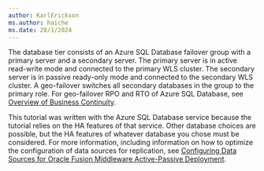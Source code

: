 ```yaml
---
author: KarlErickson
ms.author: haiche
ms.date: 28/1/2024
---
```


The database tier consists of an Azure SQL Database failover group with a primary server and a secondary server. The primary server is in active read-write mode and connected to the primary WLS cluster. The secondary server is in passive ready-only mode and connected to the secondary WLS cluster. A geo-failover switches all secondary databases in the group to the primary role. For geo-failover RPO and RTO of Azure SQL Database, see [Overview of Business Continuity](/azure/azure-sql/database/business-continuity-high-availability-disaster-recover-hadr-overview?view=azuresql-db&preserve-view=true).

This tutorial was written with the Azure SQL Database service because the tutorial relies on the HA features of that service. Other database choices are possible, but the HA features of whatever database you chose must be considered. For more information, including information on how to optimize the configuration of data sources for replication, see [Configuring Data Sources for Oracle Fusion Middleware Active-Passive Deployment](https://docs.oracle.com/en/middleware/fusion-middleware/12.2.1.4/asdrg/setting-and-managing-disaster-recovery-sites.html#GUID-445693AB-B592-4E11-9B44-A208444B75F2).